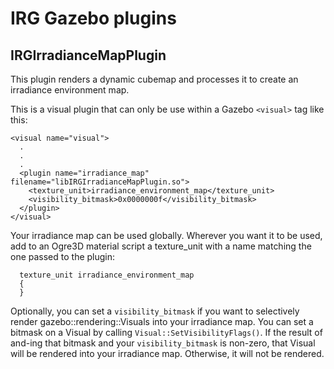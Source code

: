IRG Gazebo plugins
==================================
IRGIrradianceMapPlugin
----------------------------------

This plugin renders a dynamic cubemap and processes it to create an irradiance
environment map.

This is a visual plugin that can only be use within a Gazebo `<visual>` tag like this:
```
<visual name="visual">
  .
  .
  .
  <plugin name="irradiance_map" filename="libIRGIrradianceMapPlugin.so">
    <texture_unit>irradiance_environment_map</texture_unit>
    <visibility_bitmask>0x0000000f</visibility_bitmask>
  </plugin>
</visual>
```

Your irradiance map can be used globally. Wherever you want it to be used, add
to an Ogre3D material script a texture_unit with a name matching the one passed
to the plugin:
```
  texture_unit irradiance_environment_map
  {
  }
```

Optionally, you can set a `visibility_bitmask` if you want to selectively render
gazebo::rendering::Visuals into your irradiance map. You can set a bitmask on a
Visual by calling `Visual::SetVisibilityFlags()`. If the result of and-ing that
bitmask and your `visibility_bitmask` is non-zero, that Visual will be rendered
into your irradiance map. Otherwise, it will not be rendered.

